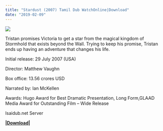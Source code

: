 ```yaml
---
title: "Stardust (2007) Tamil Dub WatchOnline|Download"
date: "2019-02-09"
---
```


[![](https://upload.wikimedia.org/wikipedia/en/thumb/6/6f/Stardust_promo_poster.jpg/220px-Stardust_promo_poster.jpg)](https://upload.wikimedia.org/wikipedia/en/thumb/6/6f/Stardust_promo_poster.jpg/220px-Stardust_promo_poster.jpg)

Tristan promises Victoria to get a star from the magical kingdom of Stormhold that exists beyond the Wall. Trying to keep his promise, Tristan ends up having an adventure that changes his life.

Initial release: 29 July 2007 (USA)

Director: Matthew Vaughn

Box office: 13.56 crores USD

Narrated by: Ian McKellen

Awards: Hugo Award for Best Dramatic Presentation, Long Form,GLAAD Media Award for Outstanding Film – Wide Release

Isaidub.net Server

**|[Download](http://d7.uptofiles.site//files/Tamil{7cef396fa903dffab2382e8bc80965065ad0174c8eee63d5f3956c33ffbf8496}20Dubbed{7cef396fa903dffab2382e8bc80965065ad0174c8eee63d5f3956c33ffbf8496}20Movies/Stardust{7cef396fa903dffab2382e8bc80965065ad0174c8eee63d5f3956c33ffbf8496}20(2007)/Stardust{7cef396fa903dffab2382e8bc80965065ad0174c8eee63d5f3956c33ffbf8496}20(640x360)/Stardust{7cef396fa903dffab2382e8bc80965065ad0174c8eee63d5f3956c33ffbf8496}20HD.mp4)|**
